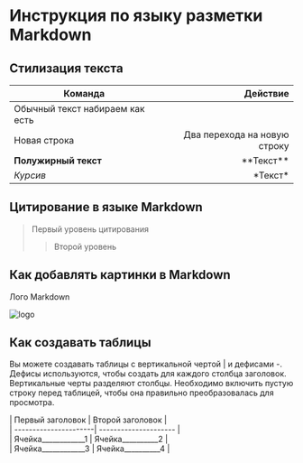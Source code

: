 # Инструкция по языку разметки Markdown

## Стилизация текста

Команда                     | Действие
------------                | ---------:
Обычный текст набираем как есть | 
Новая строка | Два перехода на новую строку
**Полужирный текст** | \*\*Текст\*\*
*Курсив* | \*Текст\*

## Цитирование в языке Markdown
> Первый уровень цитирования
>> Второй уровень





## Как добавлять картинки в Markdown
Лого Markdown

![logo](md.png)

## Как создавать таблицы
Вы можете создавать таблицы с вертикальной чертой | и дефисами -. Дефисы используются, чтобы создать для каждого столбца заголовок. Вертикальные черты разделяют столбцы. Необходимо включить пустую строку перед таблицей, чтобы она правильно преобразовалась для просмотра.


\| Первый заголовок \| Второй заголовок \| <br>
| ----------------------| --------------------- |<br>
| Ячейка____________1   | Ячейка__________2  | <br>
| Ячейка____________3   | Ячейка__________4  |<br>
